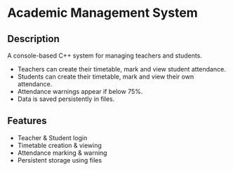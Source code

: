 # Academic Management System

## Description
A console-based C++ system for managing teachers and students.

- Teachers can create their timetable, mark and view student attendance.
- Students can create their timetable, mark and view their own attendance.
- Attendance warnings appear if below 75%.
- Data is saved persistently in files.

## Features
- Teacher & Student login
- Timetable creation & viewing
- Attendance marking & warning
- Persistent storage using files
